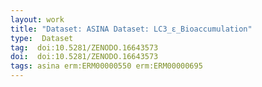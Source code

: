 ```yaml
---
layout: work
title: "Dataset: ASINA Dataset: LC3_ε_Bioaccumulation"
type:  Dataset
tag:  doi:10.5281/ZENODO.16643573
doi:  doi:10.5281/ZENODO.16643573
tags: asina erm:ERM00000550 erm:ERM00000695
---
```

